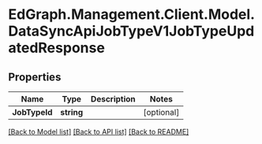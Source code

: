 # EdGraph.Management.Client.Model.DataSyncApiJobTypeV1JobTypeUpdatedResponse

## Properties

Name | Type | Description | Notes
------------ | ------------- | ------------- | -------------
**JobTypeId** | **string** |  | [optional] 

[[Back to Model list]](../README.md#documentation-for-models) [[Back to API list]](../README.md#documentation-for-api-endpoints) [[Back to README]](../README.md)

